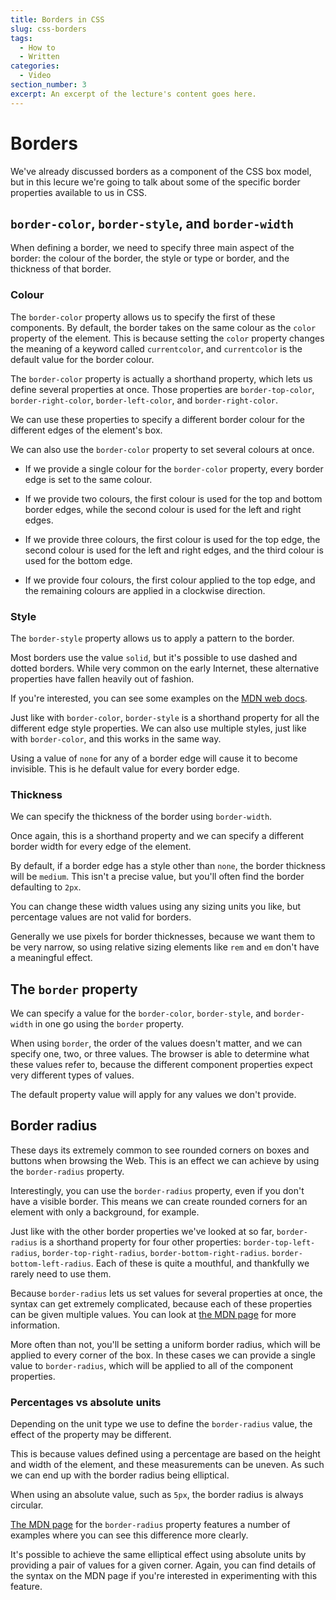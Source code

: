 ```yaml
---
title: Borders in CSS
slug: css-borders
tags:
  - How to
  - Written
categories:
  - Video
section_number: 3
excerpt: An excerpt of the lecture's content goes here.
---
```


# Borders

We've already discussed borders as a component of the CSS box model, but in this lecure we're going to talk about some of the specific border properties available to us in CSS.

## `border-color`, `border-style`, and `border-width`

When defining a border, we need to specify three main aspect of the border: the colour of the border, the style or type or border, and the thickness of that border.

### Colour

<!-- TODO: Add code examples for this section -->

The `border-color` property allows us to specify the first of these components. By default, the border takes on the same colour as the `color` property of the element. This is because setting the `color` property changes the meaning of a keyword called `currentcolor`, and `currentcolor` is the default value for the border colour.

The `border-color` property is actually a shorthand property, which lets us define several properties at once. Those properties are `border-top-color`, `border-right-color`, `border-left-color`, and `border-right-color`.

We can use these properties to specify a different border colour for the different edges of the element's box.

We can also use the `border-color` property to set several colours at once.

- If we provide a single colour for the `border-color` property, every border edge is set to the same colour.

- If we provide two colours, the first colour is used for the top and bottom border edges, while the second colour is used for the left and right edges.

- If we provide three colours, the first colour is used for the top edge, the second colour is used for the left and right edges, and the third colour is used for the bottom edge.

- If we provide four colours, the first colour applied to the top edge, and the remaining colours are applied in a clockwise direction.

### Style

The `border-style` property allows us to apply a pattern to the border.

Most borders use the value `solid`, but it's possible to use dashed and dotted borders. While very common on the early Internet, these alternative properties have fallen heavily out of fashion.

If you're interested, you can see some examples on the [MDN web docs](https://developer.mozilla.org/en-US/docs/Web/CSS/border-style).

Just like with `border-color`, `border-style` is a shorthand property for all the different edge style properties. We can also use multiple styles, just like with `border-color`, and this works in the same way.

Using a value of `none` for any of a border edge will cause it to become invisible. This is he default value for every border edge.

### Thickness

We can specify the thickness of the border using `border-width`.

Once again, this is a shorthand property and we can specify a different border width for every edge of the element.

By default, if a border edge has a style other than `none`, the border thickness will be `medium`. This isn't a precise value, but you'll often find the border defaulting to `2px`.

You can change these width values using any sizing units you like, but percentage values are not valid for borders.

Generally we use pixels for border thicknesses, because we want them to be very narrow, so using relative sizing elements like `rem` and `em` don't have a meaningful effect.

## The `border` property

We can specify a value for the `border-color`, `border-style`, and `border-width` in one go using the `border` property.

When using `border`, the order of the values doesn't matter, and we can specify one, two, or three values. The browser is able to determine what these values refer to, because the different component properties expect very different types of values.

The default property value will apply for any values we don't provide.

## Border radius

These days its extremely common to see rounded corners on boxes and buttons when browsing the Web. This is an effect we can achieve by using the `border-radius` property.

Interestingly, you can use the `border-radius` property, even if you don't have a visible border. This means we can create rounded corners for an element with only a background, for example.

Just like with the other border properties we've looked at so far, `border-radius` is a shorthand property for four other properties: `border-top-left-radius`, `border-top-right-radius`, `border-bottom-right-radius`. `border-bottom-left-radius`. Each of these is quite a mouthful, and thankfully we rarely need to use them.

Because `border-radius` lets us set values for several properties at once, the syntax can get extremely complicated, because each of these properties can be given multiple values. You can look at [the MDN page](https://developer.mozilla.org/en-US/docs/Web/CSS/border-radius#Syntax) for more information.

More often than not, you'll be setting a uniform border radius, which will be applied to every corner of the box. In these cases we can provide a single value to `border-radius`, which will be applied to all of the component properties.

### Percentages vs absolute units

Depending on the unit type we use to define the `border-radius` value, the effect of the property may be different.

This is because values defined using a percentage are based on the height and width of the element, and these measurements can be uneven. As such we can end up with the border radius being elliptical.

When using an absolute value, such as `5px`, the border radius is always circular.

[The MDN page](https://developer.mozilla.org/en-US/docs/Web/CSS/border-radius#Examples) for the `border-radius` property features a number of examples where you can see this difference more clearly.

It's possible to achieve the same elliptical effect using absolute units by providing a pair of values for a given corner. Again, you can find details of the syntax on the MDN page if you're interested in experimenting with this feature.
